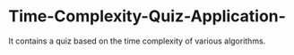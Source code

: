 # Time-Complexity-Quiz-Application-
It contains a quiz based on the time complexity of various algorithms.
